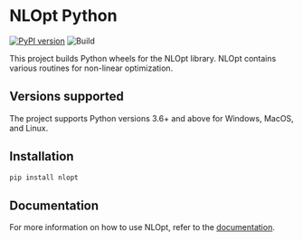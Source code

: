 NLOpt Python
============

[![PyPI version](https://badge.fury.io/py/nlopt.svg)](https://badge.fury.io/py/nlopt)
![Build](https://github.com/DanielBok/nlopt-python/workflows/Build/badge.svg?branch=master)

This project builds Python wheels for the NLOpt library. NLOpt contains various routines for non-linear optimization.

## Versions supported

The project supports Python versions 3.6+ and above for Windows, MacOS, and Linux.

## Installation

```bash
pip install nlopt
```

## Documentation

For more information on how to use NLOpt, refer to the [documentation](https://nlopt.readthedocs.io/en/latest/NLopt_Python_Reference/).
